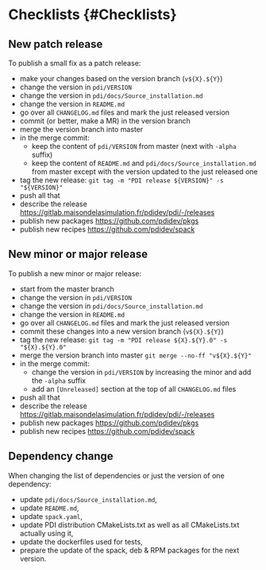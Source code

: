 # Checklists {#Checklists}

## New patch release

To publish a small fix as a patch release:
* make your changes based on the version branch (`v${X}.${Y}`)
* change the version in `pdi/VERSION`
* change the version in `pdi/docs/Source_installation.md`
* change the version in `README.md`
* go over all `CHANGELOG.md` files and mark the just released version
* commit (or better, make a MR) in the version branch
* merge the version branch into master
* in the merge commit:
  - keep the content of `pdi/VERSION` from master (next with `-alpha` suffix)
  - keep the content of `README.md` and `pdi/docs/Source_installation.md` from master
    except with the version updated to the just released one
* tag the new release: `git tag -m "PDI release ${VERSION}" -s "${VERSION}"`
* push all that
* describe the release https://gitlab.maisondelasimulation.fr/pdidev/pdi/-/releases
* publish new packages https://github.com/pdidev/pkgs
* publish new recipes  https://github.com/pdidev/spack

## New minor or major release

To publish a new minor or major release:
* start from the master branch
* change the version in `pdi/VERSION`
* change the version in `pdi/docs/Source_installation.md`
* change the version in `README.md`
* go over all `CHANGELOG.md` files and mark the just released version
* commit these changes into a new version branch (`v${X}.${Y}`)
* tag the new release: `git tag -m "PDI release ${X}.${Y}.0" -s "${X}.${Y}.0"`
* merge the version branch into master `git merge --no-ff "v${X}.${Y}"`
* in the merge commit:
  - change the version in `pdi/VERSION` by increasing the minor and add the
    `-alpha` suffix
  - add an `[Unreleased]` section at the top of all `CHANGELOG.md` files
* push all that
* describe the release https://gitlab.maisondelasimulation.fr/pdidev/pdi/-/releases
* publish new packages https://github.com/pdidev/pkgs
* publish new recipes  https://github.com/pdidev/spack

## Dependency change

When changing the list of dependencies or just the version of one dependency:
* update `pdi/docs/Source_installation.md`,
* update `README.md`,
* update `spack.yaml`,
* update PDI distribution CMakeLists.txt as well as all CMakeLists.txt actually using it,
* update the dockerfiles used for tests,
* prepare the update of the spack, deb & RPM packages for the next version.
